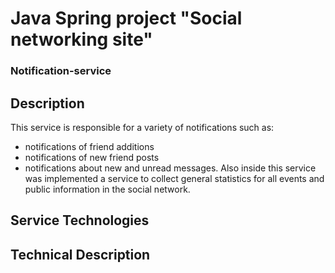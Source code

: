 # Java Spring project "Social networking site"
### Notification-service

## Description
This service is responsible for a variety of notifications such as:
- notifications of friend additions
- notifications of new friend posts
- notifications about new and unread messages.
Also inside this service was implemented a service to collect general statistics for all events and public information in the social network.
## Service Technologies

## Technical Description

